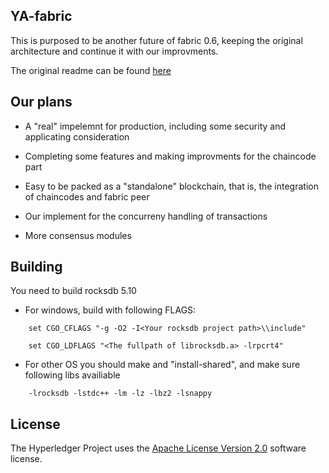 ## YA-fabric

This is purposed to be another future of fabric 0.6, keeping the original architecture and continue it with our improvments.

The original readme can be found [here](https://github.com/hyperledger/fabric/blob/v0.6/README.md)

## Our plans

* A "real" impelemnt for production, including some security and applicating consideration

* Completing some features and making improvments for the chaincode part

* Easy to be packed as a "standalone" blockchain, that is, the integration of chaincodes and fabric peer

* Our implement for the concurreny handling of transactions

* More consensus modules

## Building

You need to build rocksdb 5.10

* For windows, build with following FLAGS:
```
    set CGO_CFLAGS "-g -O2 -I<Your rocksdb project path>\\include"
```
```
    set CGO_LDFLAGS "<The fullpath of librocksdb.a> -lrpcrt4"
```

* For other OS you should make and "install-shared", and make sure following libs availiable
```
    -lrocksdb -lstdc++ -lm -lz -lbz2 -lsnappy
```

## License <a name="license"></a>
The Hyperledger Project uses the [Apache License Version 2.0](LICENSE) software
license.
